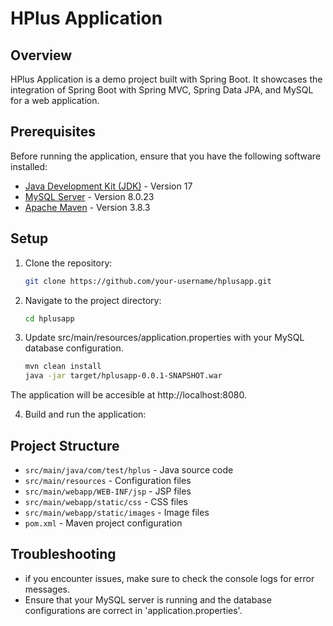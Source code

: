 # HPlus Application

## Overview

HPlus Application is a demo project built with Spring Boot. It showcases the integration of Spring Boot with Spring MVC, Spring Data JPA, and MySQL for a web application.

## Prerequisites

Before running the application, ensure that you have the following software installed:

- [Java Development Kit (JDK)](https://adoptopenjdk.net/) - Version 17
- [MySQL Server](https://dev.mysql.com/downloads/mysql/) - Version 8.0.23
- [Apache Maven](https://maven.apache.org/) - Version 3.8.3

## Setup

1. Clone the repository:

   ```bash
   git clone https://github.com/your-username/hplusapp.git
   
2. Navigate to the project directory:
   ```bash
   cd hplusapp
3. Update src/main/resources/application.properties with your MySQL database configuration.
   ```bash
   mvn clean install
   java -jar target/hplusapp-0.0.1-SNAPSHOT.war

  The application will be accesible at http://localhost:8080.
  
4. Build and run the application:

## Project Structure
- `src/main/java/com/test/hplus` - Java source code
- `src/main/resources` - Configuration files
- `src/main/webapp/WEB-INF/jsp` - JSP files
- `src/main/webapp/static/css` - CSS files
- `src/main/webapp/static/images` - Image files
- `pom.xml` - Maven project configuration

## Troubleshooting
- if you encounter issues, make sure to check the console logs for error messages.
- Ensure that your MySQL server is running and the database configurations are correct in 'application.properties'.

